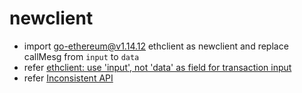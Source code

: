 # newclient

- import go-ethereum@v1.14.12 ethclient as newclient and replace callMesg from `input` to `data`
- refer [ethclient: use 'input', not 'data' as field for transaction input](https://github.com/ethereum/go-ethereum/pull/28078)
- refer [Inconsistent API ](https://github.com/ethereum/go-ethereum/issues/15628)
